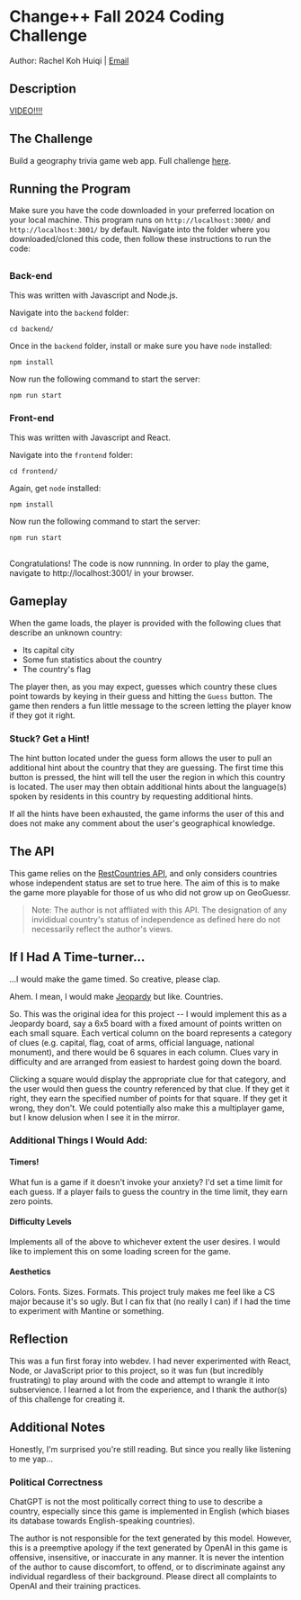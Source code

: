 # Change++ Fall 2024 Coding Challenge

Author: Rachel Koh Huiqi | [Email](rachel.koh@vanderbilt.edu)

## Description

[VIDEO!!!!](assets/countries-trivia.mov)

## The Challenge

Build a geography trivia game web app. Full challenge [here](challenge.md).

## Running the Program

Make sure you have the code downloaded in your preferred location on your local machine. This program runs on `http://localhost:3000/` and `http://localhost:3001/` by default. Navigate into the folder where you downloaded/cloned this code, then follow these instructions to run the code:

##

### Back-end

This was written with Javascript and Node.js.

Navigate into the `backend` folder:

```
cd backend/
```

Once in the `backend` folder, install or make sure you have `node` installed:

```
npm install
```

Now run the following command to start the server:

```
npm run start
```

### Front-end

This was written with Javascript and React.

Navigate into the `frontend` folder:

```
cd frontend/
```

Again, get `node` installed:

```
npm install
```

Now run the following command to start the server:

```
npm run start
```

##

Congratulations! The code is now runnning. In order to play the game, navigate to http://localhost:3001/ in your browser.

## Gameplay

When the game loads, the player is provided with the following clues that describe an unknown country:

- Its capital city
- Some fun statistics about the country
- The country's flag

The player then, as you may expect, guesses which country these clues point towards by keying in their guess and hitting the `Guess` button. The game then renders a fun little message to the screen letting the player know if they got it right.

### Stuck? Get a Hint!

The hint button located under the guess form allows the user to pull an additional hint about the country that they are guessing. The first time this button is pressed, the hint will tell the user the region in which this country is located. The user may then obtain additional hints about the language(s) spoken by residents in this country by requesting additional hints.

If all the hints have been exhausted, the game informs the user of this and does not make any comment about the user's geographical knowledge.

## The API

This game relies on the [RestCountries API](https://restcountries.com/), and only considers countries whose independent status are set to true here. The aim of this is to make the game more playable for those of us who did not grow up on GeoGuessr.

> Note: The author is not affliated with this API. The designation of any invididual country's status of independence as defined here do not necessarily reflect the author's views.

## If I Had A Time-turner...

...I would make the game timed. So creative, please clap.

Ahem. I mean, I would make [Jeopardy](https://www.jeopardy.com/) but like. Countries.

So. This was the original idea for this project -- I would implement this as a Jeopardy board, say a 6x5 board with a fixed amount of points written on each small square. Each vertical column on the board represents a category of clues (e.g. capital, flag, coat of arms, official language, national monument), and there would be 6 squares in each column. Clues vary in difficulty and are arranged from easiest to hardest going down the board.

Clicking a square would display the appropriate clue for that category, and the user would then guess the country referenced by that clue. If they get it right, they earn the specified number of points for that square. If they get it wrong, they don't. We could potentially also make this a multiplayer game, but I know delusion when I see it in the mirror.

### Additional Things I Would Add:

#### Timers!

What fun is a game if it doesn't invoke your anxiety? I'd set a time limit for each guess. If a player fails to guess the country in the time limit, they earn zero points.

#### Difficulty Levels

Implements all of the above to whichever extent the user desires. I would like to implement this on some loading screen for the game.

#### Aesthetics

Colors. Fonts. Sizes. Formats. This project truly makes me feel like a CS major because it's so ugly. But I can fix that (no really I can) if I had the time to experiment with Mantine or something.

## Reflection

This was a fun first foray into webdev. I had never experimented with React, Node, or JavaScript prior to this project, so it was fun (but incredibly frustrating) to play around with the code and attempt to wrangle it into subservience. I learned a lot from the experience, and I thank the author(s) of this challenge for creating it.

## Additional Notes

Honestly, I'm surprised you're still reading. But since you really like listening to me yap...

### Political Correctness

ChatGPT is not the most politically correct thing to use to describe a country, especially since this game is implemented in English (which biases its database towards English-speaking countries).

The author is not responsible for the text generated by this model. However, this is a preemptive apology if the text generated by OpenAI in this game is offensive, insensitive, or inaccurate in any manner. It is never the intention of the author to cause discomfort, to offend, or to discriminate against any individual regardless of their background. Please direct all complaints to OpenAI and their training practices.
